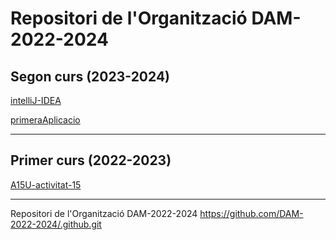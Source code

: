 # Repositori de l'Organització DAM-2022-2024

## Segon curs (2023-2024)

[intelliJ-IDEA](https://github.com/DAM-2022-2024/intelliJ-IDEA.git)

[primeraAplicacio](https://github.com/DAM-2022-2024/primeraAplicacio.git)

****

## Primer curs (2022-2023)

[A15U-activitat-15](https://github.com/DAM-2022-2024/A15U-activitat-15)

****

Repositori de l'Organització DAM-2022-2024  https://github.com/DAM-2022-2024/.github.git